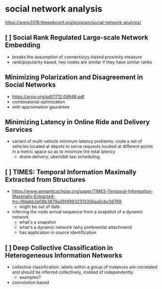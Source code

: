 # social network analysis

https://www2018.thewebconf.org/program/social-network-analysis/

## [ ] Social Rank Regulated Large-scale Network Embedding

- breaks the assumption of connectiviyy-based proximity measure
- rank/popularity based, two nodes are similar if they have similar ranks

## Minimizing Polarization and Disagreement in Social Networks

- https://arxiv.org/pdf/1712.09948.pdf
- combinatorial optimization
- with approimation gaurantee

## Minimizing Latency in Online Ride and Delivery Services

- variant of multi-vehicle minimum latency problems: route a set of vehicles located at depots to serve requests located at different points in a metric space so as to minimize the total latency
  - drone delivery, uber/didi taxi scheduling, 

## [ ] TIMES: Temporal Information Maximally Extracted from Structures

- https://www.semanticscholar.org/paper/TIMES-Temporal-Information-Maximally-Extracted-fro-/6dabb2e08b3879a26f89932313356aa5cbc56768
  - might be out of date
- inferring the node arrival sequence from a snapshot of a dynamic network
  - what's a snapshot
  - what's a dynamic network (why preferential attachment)
  - has application in source identification


## [ ] Deep Collective Classification in Heterogeneous Information Networks

- collective classification: labels within a group of instances are correlated and should be inferred collectively, instead of independently.
  - examples?
- convolution based

## 

